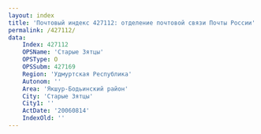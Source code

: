 ```yaml
---
layout: index
title: 'Почтовый индекс 427112: отделение почтовой связи Почты России'
permalink: /427112/
data:
    Index: 427112
    OPSName: 'Старые Зятцы'
    OPSType: О
    OPSSubm: 427169
    Region: 'Удмуртская Республика'
    Autonom: ''
    Area: 'Якшур-Бодьинский район'
    City: 'Старые Зятцы'
    City1: ''
    ActDate: '20060814'
    IndexOld: ''
---
```

